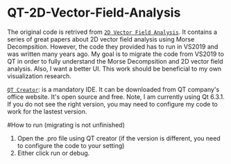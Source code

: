 # QT-2D-Vector-Field-Analysis
The original code is retrived from [`2D Vector Field Analysis`](http://www2.cs.uh.edu/~chengu/Publications/MorseDecomp/vfAnalysis2D.html). It contains a series of great papers about 2D vector field analysis using Morse Decompsition. However, the code they provided has to run in VS2019 and was written many years ago. 
My goal is to migrate the code from VS2019 to QT in order to fully understand the Morse Decompsition and 2D vector field analysis. Also, I want a better UI. This work should be beneficial to my own visualization research.

[`QT Creator`](https://www.qt.io/product/development-tools): is a mandatory IDE. It can be downloaded from QT company's office website. It's open source and free.
Note, I am currently using Qt 6.3.1. If you do not see the right version, you may need to configure my code to work for the lastest version.

#How to run (migrating is not unfinished)
1. Open the .pro file using QT creator (if the version is different, you need to configure the code to your setting)
2. Either click run or debug.
